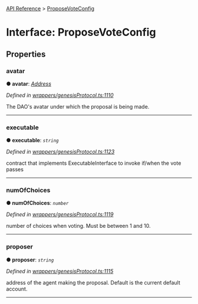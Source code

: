 [API Reference](../README.md) > [ProposeVoteConfig](../interfaces/ProposeVoteConfig.md)



# Interface: ProposeVoteConfig


## Properties
<a id="avatar"></a>

###  avatar

**●  avatar**:  *[Address](../#Address)* 

*Defined in [wrappers/genesisProtocol.ts:1110](https://github.com/daostack/arc.js/blob/42de6847/lib/wrappers/genesisProtocol.ts#L1110)*



The DAO's avatar under which the proposal is being made.




___

<a id="executable"></a>

###  executable

**●  executable**:  *`string`* 

*Defined in [wrappers/genesisProtocol.ts:1123](https://github.com/daostack/arc.js/blob/42de6847/lib/wrappers/genesisProtocol.ts#L1123)*



contract that implements ExecutableInterface to invoke if/when the vote passes




___

<a id="numOfChoices"></a>

###  numOfChoices

**●  numOfChoices**:  *`number`* 

*Defined in [wrappers/genesisProtocol.ts:1119](https://github.com/daostack/arc.js/blob/42de6847/lib/wrappers/genesisProtocol.ts#L1119)*



number of choices when voting. Must be between 1 and 10.




___

<a id="proposer"></a>

###  proposer

**●  proposer**:  *`string`* 

*Defined in [wrappers/genesisProtocol.ts:1115](https://github.com/daostack/arc.js/blob/42de6847/lib/wrappers/genesisProtocol.ts#L1115)*



address of the agent making the proposal. Default is the current default account.




___


